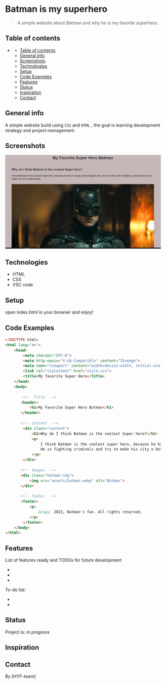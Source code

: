 # Batman is my superhero


> A simple website about Batman and why he is my favorite superhero.

## Table of contents
- [](#)
  - [Table of contents](#table-of-contents)
  - [General info](#general-info)
  - [Screenshots](#screenshots)
  - [Technologies](#technologies)
  - [Setup](#setup)
  - [Code Examples](#code-examples)
  - [Features](#features)
  - [Status](#status)
  - [Inspiration](#inspiration)
  - [Contact](#contact)

## General info

A simple website build using `CSS` and `HTML` , the goal is learning development strategy and project management.

## Screenshots
![Example screenshot](assets/screenShot.PNG)

## Technologies
* HTML
* CSS
* VSC code


## Setup
open index.html in your browser and enjoy! 

## Code Examples

```html
<!DOCTYPE html>
<html lang="en">
    <head>
        <meta charset="UTF-8">
        <meta http-equiv="X-UA-Compatible" content="IE=edge">
        <meta name="viewport" content="width=device-width, initial-scale=1.0">       
        <link rel="stylesheet" href="style.css">
        <title>My favorite Super Hero</title>
    </head>
    <body>

        <!-- Title  -->
       <header>
           <h1>My Favorite Super Hero Batman</h1>
       </header>

       <!-- Content  -->
        <div class="content">
            <h2>Why do I think Batman is the coolest Super hero?</h2>
            <p>
                I think Batman is the coolest super hero, because he has no super power despite that, he is the best.
                He is fighting criminals and try to make his city a better place.
            </p>
        </div>

       <!-- Images  -->
       <div class="batman-img">
           <img src="assets/batman.webp" alt="Batman">
       </div> 
       
       <!-- footer  -->
       <footer>
           <p>
               &copy; 2022, Batman's fan. All rights reserved.
           </p>
        </footer>        
    </body>
</html>


```


## Features
List of features ready and TODOs for future development

* 
* 
* 

To-do list:

* 
* 

## Status
Project is: _in progress_

## Inspiration



## Contact
By [HYF-team] 



